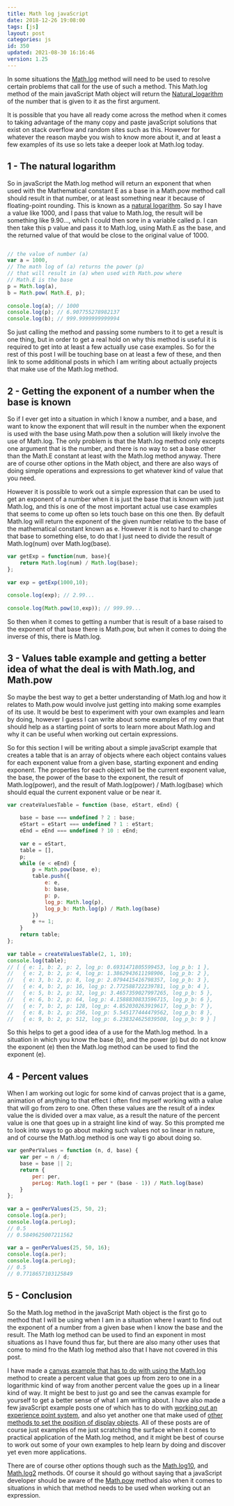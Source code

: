 ```yaml
---
title: Math log javaScript
date: 2018-12-26 19:08:00
tags: [js]
layout: post
categories: js
id: 350
updated: 2021-08-30 16:16:46
version: 1.25
---
```


In some situations the [Math.log](https://developer.mozilla.org/en-US/docs/Web/JavaScript/Reference/Global_Objects/Math/log) method will need to be used to resolve certain problems that call for the use of such a method. This Math.log method of the main javaScript Math object will return the [Natural_logarithm](https://en.wikipedia.org/wiki/Natural_logarithm) of the number that is given to it as the first argument. 

It is possible that you have all ready come across the method when it comes to taking advantage of the many copy and paste javaScript solutions that exist on stack overflow and random sites such as this. However for whatever the reason maybe you wish to know more about it, and at least a few examples of its use so lets take a deeper look at Math.log today.

<!-- more -->

## 1 - The natural logarithm

So in javaScript the Math.log method will return an exponent that when used with the Mathematical constant E as a base in a Math.pow method call should result in that number, or at least something near it because of floating-point rounding. This is known as a [natural logarithm](https://en.wikipedia.org/wiki/Natural_logarithm). So say I have a value like 1000, and I pass that value to Math.log, the result will be something like 9.90..., which I could then sore in a variable called p. I can then take this p value and pass it to Math.log, using Math.E as the base, and the returned value of that would be close to the original value of 1000.

```js

// the value of number (a)
var a = 1000,
// The math log of (a) returns the power (p) 
// that will result in (a) when used with Math.pow where
// Math.E is the base
p = Math.log(a), 
b = Math.pow( Math.E, p);
 
console.log(a); // 1000
console.log(p); // 6.907755278982137
console.log(b); // 999.9999999999994
```

So just calling the method and passing some numbers to it to get a result is one thing, but in order to get a real hold on why this method is useful it is required to get into at least a few actually use case examples. So for the rest of this post I will be touching base on at least a few of these, and then link to some additional posts in which I am writing about actually projects that make use of the Math.log method.

## 2 - Getting the exponent of a number when the base is known

So if I ever get into a situation in which I know a number, and a base, and want to know the exponent that will result in the number when the exponent is used with the base using Math.pow then a solution will likely involve the use of Math.log. The only problem is that the Math.log method only excepts one argument that is the number, and there is no way to set a base other than the Math.E constant at least with the Math.log method anyway. There are of course other options in the Math object, and there are also ways of doing simple operations and expressions to get whatever kind of value that you need.

However it is possible to work out a simple expression that can be used to get an exponent of a number when it is just the base that is known with just Math.log, and this is one of the most important actual use case examples that seems to come up often so lets touch base on this one then. By default Math.log will return the exponent of the given number relative to the base of the mathematical constant known as e. However it is not to hard to change that base to something else, to do that I just need to divide the result of Math.log(num) over Math.log(base).

```js
var getExp = function(num, base){
    return Math.log(num) / Math.log(base);
};
 
var exp = getExp(1000,10);
 
console.log(exp); // 2.99...
 
console.log(Math.pow(10,exp)); // 999.99...
```

So then when it comes to getting a number that is result of a base raised to the exponent of that base there is Math.pow, but when it comes to doing the inverse of this, there is Math.log.

## 3 - Values table example and getting a better idea of what the deal is with Math.log, and Math.pow

So maybe the best way to get a better understanding of Math.log and how it relates to Math.pow would involve just getting into making some examples of its use. It would be best to experiment with your own examples and learn by doing, however I guess I can write about some examples of my own that should help as a starting point of sorts to learn more about Math.log and why it can be useful when working out certain expressions.

So for this section I will be writing about a simple javaScript example that creates a table that is an array of objects where each object contains values for each exponent value from a given base, starting exponent and ending exponent. The properties for each object will be the current exponent value, the base, the power of the base to the exponent, the result of Math.log\(power\), and the result of Math.log\(power\) / Math.log\(base\) which should equal the current exponent value or be near it.

```js
var createValuesTable = function (base, eStart, eEnd) {
 
    base = base === undefined ? 2 : base;
    eStart = eStart === undefined ? 1 : eStart;
    eEnd = eEnd === undefined ? 10 : eEnd;
 
    var e = eStart,
    table = [],
    p;
    while (e < eEnd) {
        p = Math.pow(base, e);
        table.push({
            e: e,
            b: base,
            p: p,
            log_p: Math.log(p),
            log_p_b: Math.log(p) / Math.log(base)
        })
        e += 1;
    }
    return table;
};
 
var table = createValuesTable(2, 1, 10);
console.log(table);
// [ { e: 1, b: 2, p: 2, log_p: 0.6931471805599453, log_p_b: 1 },
//   { e: 2, b: 2, p: 4, log_p: 1.3862943611198906, log_p_b: 2 },
//   { e: 3, b: 2, p: 8, log_p: 2.0794415416798357, log_p_b: 3 },
//   { e: 4, b: 2, p: 16, log_p: 2.772588722239781, log_p_b: 4 },
//   { e: 5, b: 2, p: 32, log_p: 3.4657359027997265, log_p_b: 5 },
//   { e: 6, b: 2, p: 64, log_p: 4.1588830833596715, log_p_b: 6 },
//   { e: 7, b: 2, p: 128, log_p: 4.852030263919617, log_p_b: 7 },
//   { e: 8, b: 2, p: 256, log_p: 5.545177444479562, log_p_b: 8 },
//   { e: 9, b: 2, p: 512, log_p: 6.238324625039508, log_p_b: 9 } ]
```

So this helps to get a good idea of a use for the Math.log method. In a situation in which you know the base \(b\), and the power \(p\) but do not know the exponent \(e\) then the Math.log method can be used to find the exponent \(e\).

## 4 - Percent values

When I am working out logic for some kind of canvas project that is a game, animation of anything to that effect I often find myself working with a value that will go from zero to one. Often these values are the result of a index value the is divided over a max value, as a result the nature of the percent value is one that goes up in a straight line kind of way. So this prompted me to look into ways to go about making such values not so linear in nature, and of course the Math.log method is one way ti go about doing so.

```js
var genPerValues = function (n, d, base) {
    var per = n / d;
    base = base || 2;
    return {
        per: per,
        perLog: Math.log(1 + per * (base - 1)) / Math.log(base)
    }
};
 
var a = genPerValues(25, 50, 2);
console.log(a.per);
console.log(a.perLog);
// 0.5
// 0.5849625007211562
 
var a = genPerValues(25, 50, 16);
console.log(a.per);
console.log(a.perLog);
// 0.5
// 0.7718657103125849
```

## 5 - Conclusion

So the Math.log method in the javaScript Math object is the first go to method that I will be using when I am in a situation where I want to find out the exponent of a number from a given base when I know the base and the result. The Math log method can be used to find an exponent in most situations as I have found thus far, but there are also many other uses that come to mind fro the Math log method also that I have not covered in this post.

I have made a [canvas example that has to do with using the Math.log](/2020/08/08/canvas-example-percent-math-log/) method to create a percent value that goes up from zero to one in a logarithmic kind of way from another percent value the goes up in a linear kind of way. It might be best to just go and see the canvas example for yourself to get a better sense of what I am writing about. I have also made a few javaScript example posts one of which has to do with [working out an experience point system](/2020/04/27/js-javascript-example-exp-system/), and also yet another one that make used of [other methods to set the position of display objects](/2020/08/10/js-javascript-example-zig-zag-arc/). All of these posts are of course just examples of me just scratching the surface when it comes to practical application of the Math.log method, and it might be best of course to work out some of your own examples to help learn by doing and discover yet even more applications.

There are of course other options though such as the [Math.log10](https://developer.mozilla.org/en-US/docs/Web/JavaScript/Reference/Global_Objects/Math/log10), and [Math.log2](https://developer.mozilla.org/en-US/docs/Web/JavaScript/Reference/Global_Objects/Math/log2) methods. Of course it should go without saying that a javaScript developer should be aware of the [Math.pow](/2019/12/10/js-math-pow/) method also when it comes to situations in which that method needs to be used when working out an expression.
